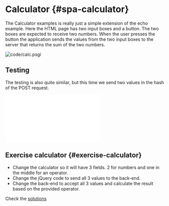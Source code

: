 # Calculator {#spa-calculator}

The Calculator examples is really just a simple extension of the echo example. Here the HTML page has two input boxes and a button. The two boxes are expected to receive two numbers. When the user presses the button the application sends the values from the two input boxes to the server that returns the sum of the two numbers.

![code/calc.psgi](code/calc.psgi)

## Testing

The testing is also quite similar, but this time we send two values in the hash of the POST request.

![code/calc.t](code/calc.t)

## Exercise calculator {#exercise-calculator}

* Change the calculator so it will have 3 fields. 2 for numbers and one in the middle for an operator.
* Change the jQuery code to send all 3 values to the back-end.
* Change the back-end to accept all 3 values and calculate the result based on the provided operator.

Check the [solutions](#solutions)

